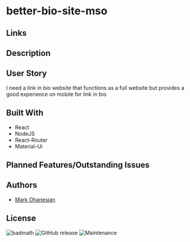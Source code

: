 # better-bio-site-mso

## Links

## Description

## User Story
I need a link in bio website that functions as a full website but provides a good experience on mobile for link in bio

## Built With
* React
* NodeJS
* React-Router
* Material-Ui

## Planned Features/Outstanding Issues

## Authors
* [Mark Ohanesian](https://github.com/markohanesian) 

## License
![badmath](https://img.shields.io/github/languages/top/nielsenjared/badmath)
![GitHub release](https://img.shields.io/github/v/release/markohanesian/social-media-app)
![Maintenance](https://img.shields.io/badge/Maintained%3F-yes-green.svg)
